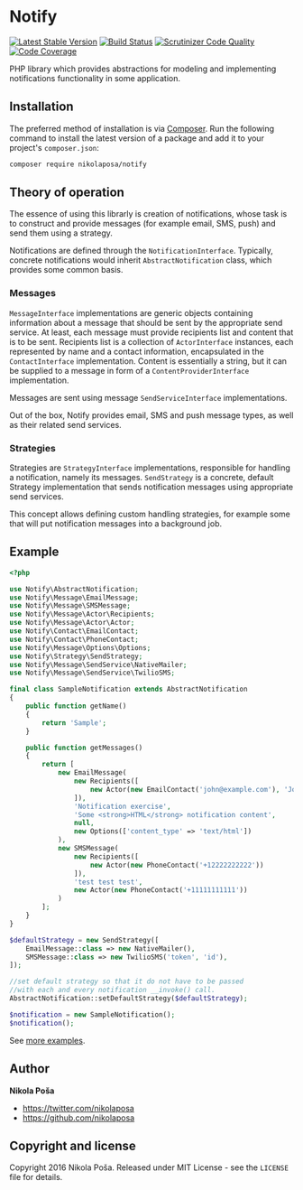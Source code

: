 # Notify

[![Latest Stable Version](https://poser.pugx.org/nikolaposa/notify/v/stable)](https://packagist.org/packages/nikolaposa/notify)
[![Build Status](https://travis-ci.org/nikolaposa/notify.svg?branch=master)](https://travis-ci.org/nikolaposa/notify)
[![Scrutinizer Code Quality](https://scrutinizer-ci.com/g/nikolaposa/notify/badges/quality-score.png?b=master)](https://scrutinizer-ci.com/g/nikolaposa/notify/?branch=master)
[![Code Coverage](https://scrutinizer-ci.com/g/nikolaposa/notify/badges/coverage.png?b=master)](https://scrutinizer-ci.com/g/nikolaposa/notify/?branch=master)

PHP library which provides abstractions for modeling and implementing notifications functionality in
some application.

## Installation

The preferred method of installation is via [Composer](http://getcomposer.org/). Run the following
command to install the latest version of a package and add it to your project's `composer.json`:

```bash
composer require nikolaposa/notify
```

## Theory of operation

The essence of using this librarly is creation of notifications, whose task is to construct and
provide messages (for example email, SMS, push) and send them using a strategy.

Notifications are defined through the `NotificationInterface`. Typically, concrete notifications
would inherit `AbstractNotification` class, which provides some common basis.

### Messages

`MessageInterface` implementations are generic objects containing information about a message that
should be sent by the appropriate send service. At least, each message must provide recipients list
and content that is to be sent. Recipients list is a collection of `ActorInterface` instances,
each represented by name and a contact information, encapsulated in the `ContactInterface`
implementation. Content is essentially a string, but it can be supplied to a message in form of a
`ContentProviderInterface` implementation.

Messages are sent using message `SendServiceInterface` implementations.

Out of the box, Notify provides email, SMS and push message types, as well as their related send
services.

### Strategies

Strategies are `StrategyInterface` implementations, responsible for handling a notification, namely
its messages. `SendStrategy` is a concrete, default Strategy implementation that sends notification
messages using appropriate send services.

This concept allows defining custom handling strategies, for example some that will put notification
messages into a background job.

## Example

```php
<?php

use Notify\AbstractNotification;
use Notify\Message\EmailMessage;
use Notify\Message\SMSMessage;
use Notify\Message\Actor\Recipients;
use Notify\Message\Actor\Actor;
use Notify\Contact\EmailContact;
use Notify\Contact\PhoneContact;
use Notify\Message\Options\Options;
use Notify\Strategy\SendStrategy;
use Notify\Message\SendService\NativeMailer;
use Notify\Message\SendService\TwilioSMS;

final class SampleNotification extends AbstractNotification
{
    public function getName()
    {
        return 'Sample';
    }

    public function getMessages()
    {
        return [
            new EmailMessage(
                new Recipients([
                    new Actor(new EmailContact('john@example.com'), 'John Doe'),
                ]),
                'Notification exercise',
                'Some <strong>HTML</strong> notification content',
                null,
                new Options(['content_type' => 'text/html'])
            ),
            new SMSMessage(
                new Recipients([
                    new Actor(new PhoneContact('+12222222222'))
                ]),
                'test test test',
                new Actor(new PhoneContact('+11111111111'))
            )
        ];
    }
}

$defaultStrategy = new SendStrategy([
    EmailMessage::class => new NativeMailer(),
    SMSMessage::class => new TwilioSMS('token', 'id'),
]);

//set default strategy so that it do not have to be passed
//with each and every notification __invoke() call.
AbstractNotification::setDefaultStrategy($defaultStrategy);

$notification = new SampleNotification();
$notification();

```

See [more examples](https://github.com/nikolaposa/notify/tree/master/examples).

## Author

**Nikola Poša**

* https://twitter.com/nikolaposa
* https://github.com/nikolaposa

## Copyright and license

Copyright 2016 Nikola Poša. Released under MIT License - see the `LICENSE` file for details.
